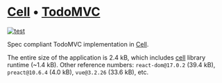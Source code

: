 # [Cell][Cell] • [TodoMVC](http://todomvc.com)

[![test](https://github.com/kt3k/cell-todomvc/actions/workflows/ci.yml/badge.svg)](https://github.com/kt3k/cell-todomvc/actions/workflows/ci.yml)

Spec compliant TodoMVC implementation in [Cell][Cell].

The entire size of the application is 2.4 kB, which includes [cell] library
runtime (~1.4 kB). Other reference numbers: `react-dom@17.0.2` (39.4 kB),
`preact@10.6.4` (4.0 kB), `vue@3.2.26` (33.6 kB), etc.

[Cell]: https://github.com/kt3k/cell
